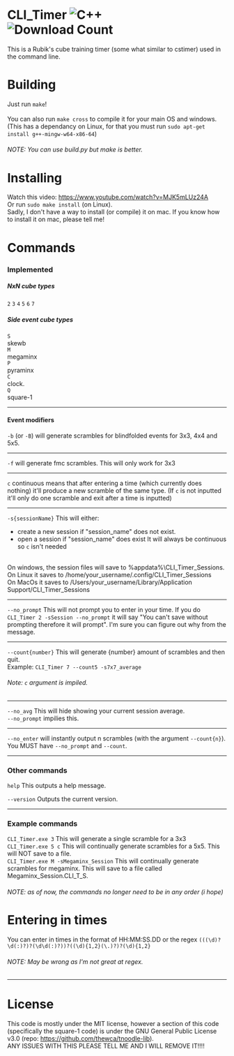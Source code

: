# CLI_Timer ![C++](https://img.shields.io/badge/c++-%2300599C.svg?style=for-the-badge&logo=c%2B%2B&logoColor=white) <br>![Download Count](https://img.shields.io/github/downloads/1Codealot/CLI_Timer/total)

This is a Rubik's cube training timer (some what similar to cstimer) used in the command line. 

# Building
Just run `make`! <br><br>
You can also run `make cross` to compile it for your main OS and windows. (This has a dependancy on Linux, for that you must run `sudo apt-get install g++-mingw-w64-x86-64`)

###### NOTE: You *can* use build.py but make is better.

# Installing
Watch this video: [<https://www.youtube.com/watch?v=MJK5mLUz24A>](https://www.youtube.com/watch?v=MJK5mLUz24A) <br>
Or run `sudo make install` (on Linux). <br>
Sadly, I don't have a way to install (or compile) it on mac. If you know how to install it on mac, please tell me!

# Commands

### Implemented
##### NxN cube types
`2`
`3`
`4`
`5`
`6`
`7`

##### Side event cube types

`S` <br>
skewb <br>
`M` <br>
megaminx <br>
`P` <br>
pyraminx <br>
`C` <br>
clock. <br>
`Q` <br>
square-1

<hr>

#### Event modifiers
`-b` (or `-B`) will generate scrambles for blindfolded events for 3x3, 4x4 and 5x5.

<hr>

`-f` will generate fmc scrambles. This will only work for 3x3

<hr>

`c`
continuous means that after entering a time (which currently does nothing) it'll produce a new scramble of the same type. (If `c` is not inputted it'll only do one scramble and exit after a time is inputted)

<hr>

`-s{sessionName}`
This will either:
* create a new session if "session_name" does not exist.
* open a session if "session_name" does exist
It will always be continuous so `c` isn't needed
<br>
On windows, the session files will save to %appdata%\CLI_Timer_Sessions.<br>
On Linux it saves to /home/your_username/.config/CLI_Timer_Sessions<br>
On MacOs it saves to /Users/your_username/Library/Application Support/CLI_Timer_Sessions<br>


<hr>

`--no_prompt`
This will not prompt you to enter in your time.
If you do `CLI_Timer 2 -sSession --no_prompt` it will say "You can't save without prompting therefore it will prompt". I'm sure you can figure out why from the message.

<hr>

`--count{number}`
This will generate {number} amount of scrambles and then quit.<br>
Example: `CLI_Timer 7 --count5 -s7x7_average`
<br>
###### Note: `c` argument is impiled.
<hr>

`--no_avg`
This will hide showing your current session average.<br>
`--no_prompt` impilies this.
 
<hr>

`--no_enter` will instantly output n scrambles (with the argument `--count{n}`). You MUST have `--no_prompt` and `--count`.

<hr>

### Other commands 

`help`
This outputs a help message.

`--version` 
Outputs the current version.
<hr>

### Example commands
`CLI_Timer.exe 3` This will generate a single scramble for a 3x3 <br>
`CLI_Timer.exe 5 c` This will continually generate scrambles for a 5x5. This will NOT save to a file. <br>
`CLI_Timer.exe M -sMegaminx_Session` This will continually generate scrambles for megaminx. This will save to a file called Megaminx_Session.CLI_T_S.

###### NOTE: as of now, the commands no longer need to be in any order (i hope)

# Entering in times
You can enter in times in the format of HH:MM:SS.DD or the regex `(((\d)?\d(:)?)?(\d\d(:)?))?((\d){1,2}(\.)?)?(\d){1,2}`
###### NOTE: May be wrong as I'm not great at regex.

<hr>

# License
This code is mostly under the MIT license, however a section of this code (specifically the square-1 code) is under the GNU General Public License v3.0 (repo: <https://github.com/thewca/tnoodle-lib>). <br>ANY ISSUES WITH THIS PLEASE TELL ME AND I WILL REMOVE IT!!!! 
